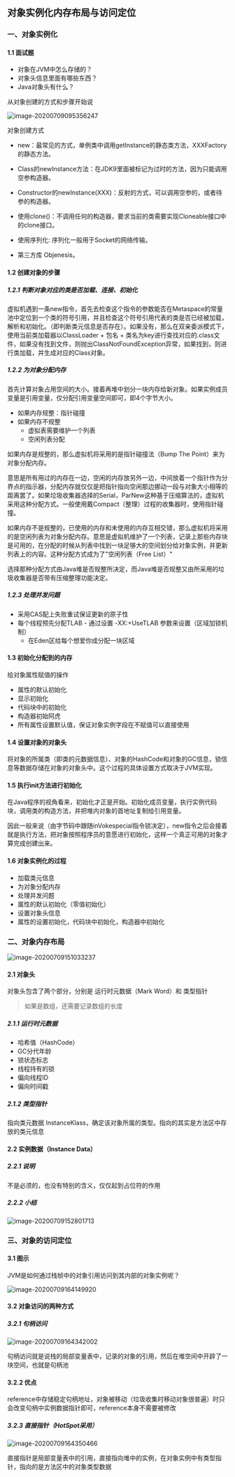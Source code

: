 # 

## 对象实例化内存布局与访问定位

### 一、对象实例化

#### 1.1 面试题

- 对象在JVM中怎么存储的？
- 对象头信息里面有哪些东西？
- Java对象头有什么？

从对象创建的方式和步骤开始说

![image-20200709095356247](https://blog-1257196793.cos.ap-beijing.myqcloud.com/image-20200709095356247.png)

对象创建方式

- new：最常见的方式，单例类中调用getInstance的静态类方法，XXXFactory的静态方法。
- Class的newInstance方法：在JDK9里面被标记为过时的方法，因为只能调用空参构造器。

- Constructor的newInstance(XXX)：反射的方式，可以调用空参的，或者待参的构造器。
- 使用clone()：不调用任何的构造器，要求当前的类需要实现Cloneable接口中的clone接口。

- 使用序列化: 序列化一般用于Socket的网络传输。
- 第三方库 Objenesis。

#### 1.2 创建对象的步骤

##### 1.2.1 判断对象对应的类是否加载、连接、初始化

虚拟机遇到一条new指令，首先去检查这个指令的参数能否在Metaspace的常量池中定位到一个类的符号引用，并且检查这个符号引用代表的类是否已经被加载，解析和初始化。（即判断类元信息是否存在）。如果没有，那么在双亲委派模式下，使用当前类加载器以ClassLoader + 包名 + 类名为key进行查找对应的.class文件，如果没有找到文件，则抛出ClassNotFoundException异常，如果找到，则进行类加载，并生成对应的Class对象。

##### 1.2.2 为对象分配内存

首先计算对象占用空间的大小。接着再堆中划分一块内存给新对象。如果实例成员变量是引用变量，仅分配引用变量空间即可，即4个字节大小。

- 如果内存规整：指针碰撞
- 如果内存不规整
  - 虚拟表需要维护一个列表
  - 空闲列表分配

如果内存是规整的，那么虚拟机将采用的是指针碰撞法（Bump The Point）来为对象分配内存。

意思是所有用过的内存在一边，空闲的内存放另外一边，中间放着一个指针作为分界点的指示器，分配内存就仅仅是把指针指向空闲那边挪动一段与对象大小相等的距离罢了。如果垃圾收集器选择的Serial，ParNew这种基于压缩算法的，虚拟机采用这种分配方式。一般使用戴Compact（整理）过程的收集器时，使用指针碰撞。

如果内存不是规整的，已使用的内存和未使用的内存互相交错，那么虚拟机将采用的是空闲列表为对象分配内存。意思是虚拟机维护了一个列表，记录上那些内存块是可用的，在分配的时候从列表中找到一块足够大的空间划分给对象实例，并更新列表上的内容。这种分配方式成为了"空闲列表（Free List）"

选择那种分配方式由Java堆是否规整所决定，而Java堆是否规整又由所采用的垃圾收集器是否带有压缩整理功能决定。

##### 1.2.3 处理并发问题

- 采用CAS配上失败重试保证更新的原子性
- 每个线程预先分配TLAB - 通过设置 -XX:+UseTLAB 参数来设置（区域加锁机制）
  - 在Eden区给每个想爱你成分配一块区域

#### 1.3 初始化分配到的内存

给对象属性赋值的操作

- 属性的默认初始化
- 显示初始化
- 代码块中的初始化
- 构造器初始阿虎
- 所有属性设置默认值，保证对象实例字段在不赋值可以直接使用

#### 1.4 设置对象的对象头

将对象的所属类（即类的元数据信息）、对象的HashCode和对象的GC信息，锁信息等数据存储在对象的对象头中。这个过程的具体设置方式取决于JVM实现。

#### 1.5 执行init方法进行初始化

在Java程序的视角看来，初始化才正是开始。初始化成员变量，执行实例代码块，调用类的构造方法，并把堆内对象的首地址复制给引用变量。

因此一般来说（由字节码中跟随inVokespecial指令锁决定），new指令之后会接着就是执行方法，把对象按照程序员的意愿进行初始化，这样一个真正可用的对象才算完成创建出来。

#### 1.6 对象实例化的过程

- 加载类元信息
- 为对象分配内存
- 处理并发问题
- 属性的默认初始化（零值初始化）
- 设置对象头信息
- 属性的设置初始化，代码块中初始化，构造器中初始化

### 二、对象内存布局

![image-20200709151033237](https://blog-1257196793.cos.ap-beijing.myqcloud.com/image-20200709151033237.png)

#### 2.1 对象头

对象头包含了两个部分，分别是 运行时元数据（Mark Word）和 类型指针

> 如果是数组，还需要记录数组的长度

##### 2.1.1 运行时元数据

- 哈希值（HashCode）
- GC分代年龄
- 锁状态标志
- 线程持有的锁
- 偏向线程ID
- 偏向时间戳

##### 2.1.2 类型指针

指向类元数据 InstanceKlass，确定该对象所属的类型。指向的其实是方法区中存放的类元信息

#### 2.2 实例数据（Instance Data）

##### 2.2.1 说明

不是必须的，也没有特别的含义，仅仅起到占位符的作用

##### 2.2.2 小结

![image-20200709152801713](https://blog-1257196793.cos.ap-beijing.myqcloud.com/image-20200709152801713.png)

### 三、对象的访问定位

#### 3.1 图示

JVM是如何通过栈帧中的对象引用访问到其内部的对象实例呢？

![image-20200709164149920](https://blog-1257196793.cos.ap-beijing.myqcloud.com/image-20200709164149920.png)

#### 3.2 对象访问的两种方式

##### 3.2.1 句柄访问

![image-20200709164342002](https://blog-1257196793.cos.ap-beijing.myqcloud.com/image-20200709164342002.png)

句柄访问就是说栈的局部变量表中，记录的对象的引用，然后在堆空间中开辟了一块空间，也就是句柄池

####  3.2.2 优点

reference中存储稳定句柄地址，对象被移动（垃圾收集时移动对象很普遍）时只会改变句柄中实例数据指针即可，reference本身不需要被修改

#####  3.2.3 直接指针（HotSpot采用）

![image-20200709164350466](https://blog-1257196793.cos.ap-beijing.myqcloud.com/image-20200709164350466.png)

直接指针是局部变量表中的引用，直接指向堆中的实例，在对象实例中有类型指针，指向的是方法区中的对象类型数据










































































